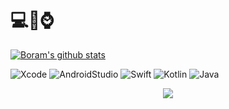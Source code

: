 # 💻📱⌚️

[![Boram's github stats](https://github-readme-stats.vercel.app/api?username=bbiguduk&theme=midnight-purple&show_icons=true)](https://github.com/anuraghazra/github-readme-stats)

![Xcode](https://img.shields.io/badge/Xcode-147EFB?style=flat&logo=Xcode&logoColor=white)
![AndroidStudio](https://img.shields.io/badge/AndroidStudio-3DDC84?style=flat&logo=AndroidStudio&logoColor=white)
![Swift](https://img.shields.io/badge/Swift-FA7343?style=flat&logo=Swift&logoColor=white)
![Kotlin](https://img.shields.io/badge/Kotlin-0095D5?style=flat&logo=Kotlin&logoColor=white)
![Java](https://img.shields.io/badge/Java-007396?style=flat&logo=Java&logoColor=white)


<div align=center>
  <a href="https://hits.seeyoufarm.com"><img src="https://hits.seeyoufarm.com/api/count/incr/badge.svg?url=https%3A%2F%2Fgithub.com%2Fbbiguduk&count_bg=%2379C83D&title_bg=%23555555&icon=&icon_color=%23E7E7E7&title=hits&edge_flat=false"/></a>
</div>
